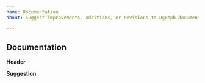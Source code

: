 ```yaml
---
name: Documentation
about: Suggest improvements, additions, or revisions to Dgraph documentation.

---
```


<!-- It is very important that you have knowledge of our documentation. So there are no mistakes or search if there are other requests like yours to not generate duplicate issues. -->
<!-- Documentation: https://docs.dgraph.io-->
<!-- Fill out below. -->

## Documentation

**Header**
<!--  Define the references of your proposal. [e.g. A specific path to sections of the docs, discuss thread]  -->

**Suggestion**
<!-- Your suggestion for change comes here. -->
